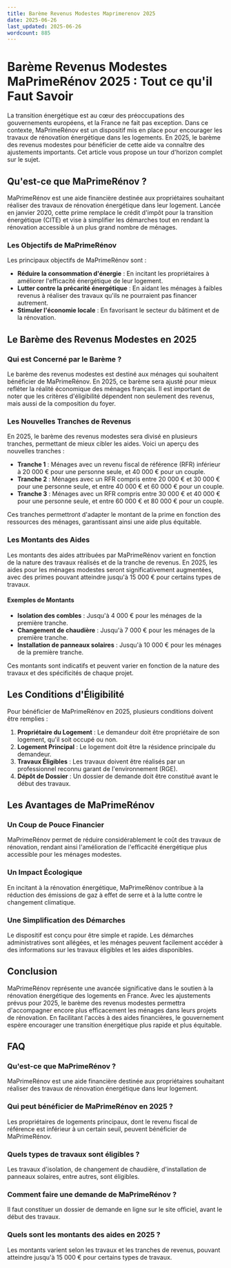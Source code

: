 ```yaml
---
title: Barème Revenus Modestes Maprimerenov 2025
date: 2025-06-26
last_updated: 2025-06-26
wordcount: 885
---
```


# Barème Revenus Modestes MaPrimeRénov 2025 : Tout ce qu'il Faut Savoir

La transition énergétique est au cœur des préoccupations des gouvernements européens, et la France ne fait pas exception. Dans ce contexte, MaPrimeRénov est un dispositif mis en place pour encourager les travaux de rénovation énergétique dans les logements. En 2025, le barème des revenus modestes pour bénéficier de cette aide va connaître des ajustements importants. Cet article vous propose un tour d'horizon complet sur le sujet.

## Qu'est-ce que MaPrimeRénov ?

MaPrimeRénov est une aide financière destinée aux propriétaires souhaitant réaliser des travaux de rénovation énergétique dans leur logement. Lancée en janvier 2020, cette prime remplace le crédit d'impôt pour la transition énergétique (CITE) et vise à simplifier les démarches tout en rendant la rénovation accessible à un plus grand nombre de ménages.

### Les Objectifs de MaPrimeRénov

Les principaux objectifs de MaPrimeRénov sont :

- **Réduire la consommation d'énergie** : En incitant les propriétaires à améliorer l'efficacité énergétique de leur logement.
- **Lutter contre la précarité énergétique** : En aidant les ménages à faibles revenus à réaliser des travaux qu'ils ne pourraient pas financer autrement.
- **Stimuler l'économie locale** : En favorisant le secteur du bâtiment et de la rénovation.

## Le Barème des Revenus Modestes en 2025

### Qui est Concerné par le Barème ?

Le barème des revenus modestes est destiné aux ménages qui souhaitent bénéficier de MaPrimeRénov. En 2025, ce barème sera ajusté pour mieux refléter la réalité économique des ménages français. Il est important de noter que les critères d'éligibilité dépendent non seulement des revenus, mais aussi de la composition du foyer.

### Les Nouvelles Tranches de Revenus

En 2025, le barème des revenus modestes sera divisé en plusieurs tranches, permettant de mieux cibler les aides. Voici un aperçu des nouvelles tranches :

- **Tranche 1** : Ménages avec un revenu fiscal de référence (RFR) inférieur à 20 000 € pour une personne seule, et 40 000 € pour un couple.
- **Tranche 2** : Ménages avec un RFR compris entre 20 000 € et 30 000 € pour une personne seule, et entre 40 000 € et 60 000 € pour un couple.
- **Tranche 3** : Ménages avec un RFR compris entre 30 000 € et 40 000 € pour une personne seule, et entre 60 000 € et 80 000 € pour un couple.

Ces tranches permettront d'adapter le montant de la prime en fonction des ressources des ménages, garantissant ainsi une aide plus équitable.

### Les Montants des Aides

Les montants des aides attribuées par MaPrimeRénov varient en fonction de la nature des travaux réalisés et de la tranche de revenus. En 2025, les aides pour les ménages modestes seront significativement augmentées, avec des primes pouvant atteindre jusqu'à 15 000 € pour certains types de travaux.

#### Exemples de Montants

- **Isolation des combles** : Jusqu'à 4 000 € pour les ménages de la première tranche.
- **Changement de chaudière** : Jusqu'à 7 000 € pour les ménages de la première tranche.
- **Installation de panneaux solaires** : Jusqu'à 10 000 € pour les ménages de la première tranche.

Ces montants sont indicatifs et peuvent varier en fonction de la nature des travaux et des spécificités de chaque projet.

## Les Conditions d'Éligibilité

Pour bénéficier de MaPrimeRénov en 2025, plusieurs conditions doivent être remplies :

1. **Propriétaire du Logement** : Le demandeur doit être propriétaire de son logement, qu'il soit occupé ou non.
2. **Logement Principal** : Le logement doit être la résidence principale du demandeur.
3. **Travaux Éligibles** : Les travaux doivent être réalisés par un professionnel reconnu garant de l'environnement (RGE).
4. **Dépôt de Dossier** : Un dossier de demande doit être constitué avant le début des travaux.

## Les Avantages de MaPrimeRénov

### Un Coup de Pouce Financier

MaPrimeRénov permet de réduire considérablement le coût des travaux de rénovation, rendant ainsi l'amélioration de l'efficacité énergétique plus accessible pour les ménages modestes.

### Un Impact Écologique

En incitant à la rénovation énergétique, MaPrimeRénov contribue à la réduction des émissions de gaz à effet de serre et à la lutte contre le changement climatique.

### Une Simplification des Démarches

Le dispositif est conçu pour être simple et rapide. Les démarches administratives sont allégées, et les ménages peuvent facilement accéder à des informations sur les travaux éligibles et les aides disponibles.

## Conclusion

MaPrimeRénov représente une avancée significative dans le soutien à la rénovation énergétique des logements en France. Avec les ajustements prévus pour 2025, le barème des revenus modestes permettra d'accompagner encore plus efficacement les ménages dans leurs projets de rénovation. En facilitant l'accès à des aides financières, le gouvernement espère encourager une transition énergétique plus rapide et plus équitable.

## FAQ

### Qu'est-ce que MaPrimeRénov ?

MaPrimeRénov est une aide financière destinée aux propriétaires souhaitant réaliser des travaux de rénovation énergétique dans leur logement.

### Qui peut bénéficier de MaPrimeRénov en 2025 ?

Les propriétaires de logements principaux, dont le revenu fiscal de référence est inférieur à un certain seuil, peuvent bénéficier de MaPrimeRénov.

### Quels types de travaux sont éligibles ?

Les travaux d'isolation, de changement de chaudière, d'installation de panneaux solaires, entre autres, sont éligibles.

### Comment faire une demande de MaPrimeRénov ?

Il faut constituer un dossier de demande en ligne sur le site officiel, avant le début des travaux.

### Quels sont les montants des aides en 2025 ?

Les montants varient selon les travaux et les tranches de revenus, pouvant atteindre jusqu'à 15 000 € pour certains types de travaux.